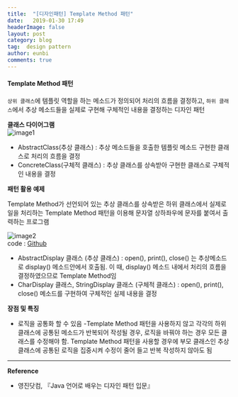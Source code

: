 ```yaml
---
title:  "[디자인패턴] Template Method 패턴"
date:   2019-01-30 17:49
headerImage: false
layout: post
category: blog
tag:  design pattern
author: eunbi
comments: true
---
```



#### **Template Method 패턴**  
`상위 클래스`에 템플릿 역할을 하는 메소드가 정의되어 처리의 흐름을 결정하고, `하위 클래스`에서 추상 메소드들을 실제로 구현해 구체적인 내용을 결정하는 디자인 패턴  


**클래스 다이어그램**  
![image1](http://eun-bi.github.io/assets/images/posting/0130_1.PNG)  

- AbstractClass(추상 클래스) : 추상 메소드들을 호출한 템플릿 메소드 구현한 클래스로 처리의 흐름을 결정  
- ConcreteClass(구체적 클래스) : 추상 클래스를 상속받아 구현한 클래스로 구체적인 내용을 결정  

**패턴 활용 예제**  

Template Method가 선언되어 있는 추상 클래스를 상속받은 하위 클래스에서 실제로 일을 처리하는 Template Method 패턴을 이용해 문자열 상하좌우에 문자를 붙여서 출력하는 프로그램  

![image2](http://eun-bi.github.io/assets/images/posting/0130_2.PNG)  
code : [Github](https://github.com/eun-bi/java-design-patterns/tree/master/Template-Method/src/example)  

- AbstractDisplay 클래스 (추상 클래스) : open(), print(), close() 는 추상메소드로 display() 메소드안에서 호출됨. 이 때, display() 메소드 내에서 처리의 흐름을 결정하였으므로 Template Method임
- CharDisplay 클래스, StringDisplay 클래스 (구체적 클래스) : open(), print(), close() 메소드를 구현하여 구체적인 실제 내용을 결정

**장점 및 특징**  
- 로직을 공통화 할 수 있음
-Template Method 패턴을 사용하지 않고 각각의 하위 클래스에 공통된 메소드가 반복되어 작성될 경우, 로직을 바꿔야 하는 경우 모든 클래스를 수정해야 함. Template Method 패턴을 사용할 경우에 부모 클래스인 추상 클래스에 공통된 로직을 집중시켜 수정이 줄어 들고 반복 작성하지 않아도 됨


---
**Reference**
- 영진닷컴, 『Java 언어로 배우는 디자인 패턴 입문』  
